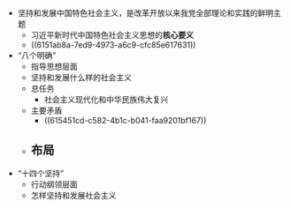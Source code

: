 - 坚持和发展中国特色社会主义，是改革开放以来我党全部理论和实践的鲜明主题
	- 习近平新时代中国特色社会主义思想的**核心要义**
	- ((6151ab8a-7ed9-4973-a6c9-cfc85e617631))
- “八个明确”
	- 指导思想层面
	- 坚持和发展什么样的社会主义
	- 总任务
		- 社会主义现代化和中华民族伟大复兴
	- 主要矛盾
		- ((615451cd-c582-4b1c-b041-faa9201bf167))
	- 布局
		-
- “十四个坚持”
	- 行动纲领层面
	- 怎样坚持和发展社会主义